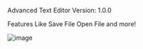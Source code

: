 Advanced Text Editor
Version: 1.0.0

Features Like
Save File
Open File
and more!

![image](https://github.com/user-attachments/assets/af4973df-1a43-4580-9328-3cff1bf308ae)
